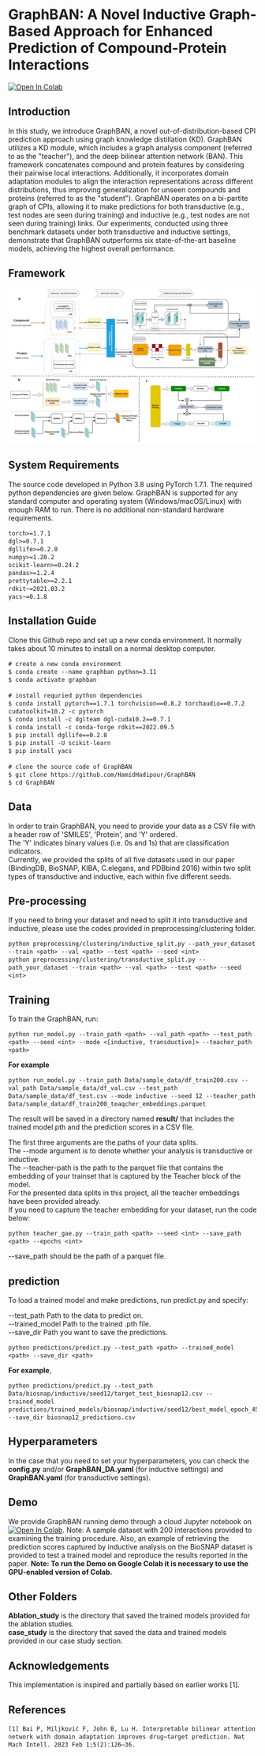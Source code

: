 # GraphBAN: A Novel Inductive Graph-Based Approach for Enhanced Prediction of Compound-Protein Interactions

<div align="left">


[![Open In Colab](https://colab.research.google.com/assets/colab-badge.svg)](https://colab.research.google.com/drive/183LGl-eJD-ZUw7lqoKlRdw6rw4Sw73W1?usp=sharing)

</div>


## Introduction
In this study, we introduce GraphBAN, a novel out-of-distribution-based CPI prediction approach using graph knowledge distillation (KD). GraphBAN utilizes a KD module, which includes a graph analysis component (referred to as the "teacher"), and the deep bilinear attention network (BAN). This framework concatenates compound and protein features by considering their pairwise local interactions. Additionally, it incorporates domain adaptation modules to align the interaction representations across different distributions, thus improving generalization for unseen compounds and proteins (referred to as the "student"). GraphBAN operates on a bi-partite graph of CPIs, allowing it to make predictions for both transductive (e.g., test nodes are seen during training) and inductive (e.g., test nodes are not seen during training) links.
Our experiments, conducted using three benchmark datasets under both transductive and inductive settings, demonstrate that GraphBAN outperforms six state-of-the-art baseline models, achieving the highest overall performance.

## Framework
![GraphBAN](image/new_graphban2.png)
## System Requirements
The source code developed in Python 3.8 using PyTorch 1.7.1. The required python dependencies are given below. GraphBAN is supported for any standard computer and operating system (Windows/macOS/Linux) with enough RAM to run. There is no additional non-standard hardware requirements.

```
torch>=1.7.1
dgl>=0.7.1
dgllife>=0.2.8
numpy>=1.20.2
scikit-learn>=0.24.2
pandas>=1.2.4
prettytable>=2.2.1
rdkit~=2021.03.2
yacs~=0.1.8
```
## Installation Guide
Clone this Github repo and set up a new conda environment. It normally takes about 10 minutes to install on a normal desktop computer.
```
# create a new conda environment
$ conda create --name graphban python=3.11
$ conda activate graphban

# install requried python dependencies
$ conda install pytorch==1.7.1 torchvision==0.8.2 torchaudio==0.7.2 cudatoolkit=10.2 -c pytorch
$ conda install -c dglteam dgl-cuda10.2==0.7.1
$ conda install -c conda-forge rdkit==2022.09.5
$ pip install dgllife==0.2.8
$ pip install -U scikit-learn
$ pip install yacs

# clone the source code of GraphBAN
$ git clone https://github.com/HamidHadipour/GraphBAN
$ cd GraphBAN
```


## Data
In order to train GraphBAN, you need to provide your data as a CSV file with a header row of 'SMILES', 'Protein', and 'Y' ordered.<br>
The 'Y' indicates binary values  (i.e. 0s and 1s) that are classification indicators.<br>
Currently, we provided the splits of all five datasets used in our paper (BindingDB, BioSNAP, KIBA, C.elegans, and PDBbind 2016) within two split types of transductive and inductive, each within five different seeds. 
## Pre-processing
If you need to bring your dataset and need to split it into transductive and inductive, please use the codes provided in preprocessing/clustering folder.
```
python preprocessing/clustering/inductive_split.py --path_your_dataset --train <path> --val <path> --test <path> --seed <int>
python preprocessing/clustering/transductive_split.py --path_your_dataset --train <path> --val <path> --test <path> --seed <int>
```
## Training
To train the GraphBAN, run:
```
python run_model.py --train_path <path> --val_path <path> --test_path <path> --seed <int> --mode <[inductive, transductive]> --teacher_path <path>
```
**For example**
```
python run_model.py --train_path Data/sample_data/df_train200.csv --val_path Data/sample_data/df_val.csv --test_path Data/sample_data/df_test.csv --mode inductive --seed 12 --teacher_path Data/sample_data/df_train200_teaqcher_embeddings.parquet
```
The result will be saved in a directory named **result/** that includes the trained model.pth and the prediction scores in a CSV file.

The first three arguments are the paths of your data splits.<br>
The --mode argument is to denote whether your analysis is transductive or inductive.<br>
The --teacher-path is the path to the parquet file that contains the embedding of your trainset that is captured by the Teacher block of the model.<br>
For the presented data splits in this project, all the teacher embeddings have been provided already.<br>
If you need to capture the teacher embedding for your dataset, run the code below:<br>

```
python teacher_gae.py --train_path <path> --seed <int> --save_path <path> --epochs <int>
```
--save_path should be the path of a parquet file.<br>
## prediction
To load a trained model and make predictions, run predict.py and specify:

--test_path <path> Path to the data to predict on.<br>
--trained_model <path> Path to the trained .pth file.<br>
--save_dir <path> Path you want to save the predictions.<br>
```
python predictions/predict.py --test_path <path> --trained_model <path> --save_dir <path>
```
**For example**,
```
python predictions/predict.py --test_path Data/biosnap/inductive/seed12/target_test_biosnap12.csv --trained_model predictions/trained_models/biosnap/inductive/seed12/best_model_epoch_45.pth --save_dir biosnap12_predictions.csv

```
## Hyperparameters
In the case that you need to set your hyperparameters, you can check the **config.py** and/or **GraphBAN_DA.yaml** (for inductive settings) and **GraphBAN.yaml** (for transductive settings).

## Demo
We provide GraphBAN running demo through a cloud Jupyter notebook on [![Open In Colab](https://colab.research.google.com/assets/colab-badge.svg)](https://colab.research.google.com/drive/183LGl-eJD-ZUw7lqoKlRdw6rw4Sw73W1?usp=sharing). Note: A sample dataset with 200 interactions provided to examining the training procedure. Also, an example of retrieving the prediction scores captured by inductive analysis on the BioSNAP dataset is provided to test a trained model and reproduce the results reported in the paper. 
**Note: To run the Demo on Google Colab it is necessary to use the GPU-enabled version of Colab.**

## Other Folders
**Ablation_study** is the directory that saved the trained models provided for the ablation studies.<br>
**case_study** is the directory that saved the data and trained models provided in our case study section.<br>

## Acknowledgements
This implementation is inspired and partially based on earlier works [1].



## References

    [1] Bai P, Miljković F, John B, Lu H. Interpretable bilinear attention network with domain adaptation improves drug–target prediction. Nat Mach Intell. 2023 Feb 1;5(2):126–36. 

